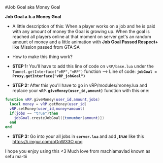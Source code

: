 #Job Goal aka Money Goal

**Job Goal a.k.a Money Goal**

* A little description of this:
When a player works on a job and he is paid with any amount of money the Goal is growing up. When the goal is reached all players online at that moment on server get's an random amount of money and a little animation with **Job Goal Passed Respect+** like Mission passed from GTA:SA

* How to make this thing work?

* **STEP 1:**
You'll have to add this line of code on ```vRP/base.lua``` under the ```Tunnel.getInterface("vRP","vRP")``` function
--> Line of code: **```jobGoal = Proxy.getInterface("vRP_jobGoal")```**

* **STEP 2:**
After this you'll have to go in vRP/modules/money.lua and replace your **```vRP.giveMoney(user_id,amount)```** function with this one:

```lua
function vRP.giveMoney(user_id,amount,jobs)
  local money = vRP.getMoney(user_id)
  vRP.setMoney(user_id,money+amount)
  if(jobs == "true")then
    jobGoal.cresteJobGoal({tonumber(amount)})
  end
end
```

* **STEP 3:**
Go into your all jobs in **```server.lua```** and add ***,true*** like this https://i.imgur.com/oGqW33O.png

I hope you enjoy using this <3
Much love from machiamavlad known as sefu ma-tii
